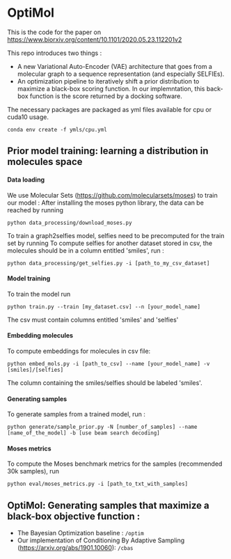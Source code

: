 # OptiMol

This is the code for the paper on https://www.biorxiv.org/content/10.1101/2020.05.23.112201v2

This repo introduces two things :

- A new Variational Auto-Encoder (VAE) architecture that goes from a molecular
graph to a sequence representation (and especially SELFIEs).
- An optimization pipeline to iteratively shift a prior distribution to maximize a black-box scoring function.
In our implemntation, this back-box function is the score returned by a docking software.

The necessary packages are packaged as yml files available for cpu or cuda10 usage.

 ```
conda env create -f ymls/cpu.yml 
```

## Prior model training: learning a distribution in molecules space

#### Data loading

We use Molecular Sets (https://github.com/molecularsets/moses) 
to train our model : 
After installing the moses python library, the data can be reached by running 

```
python data_processing/download_moses.py 
```
To train a graph2selfies model, selfies need to be precomputed for the train set by running 
To compute selfies for another dataset stored in csv, the molecules should be
 in a column entitled 'smiles', run : 
```
python data_processing/get_selfies.py -i [path_to_my_csv_dataset]
```

#### Model training 

To train the model run 
```
python train.py --train [my_dataset.csv] --n [your_model_name]
```
The csv must contain columns entitled 'smiles' and 'selfies'

#### Embedding molecules 

To compute embeddings for molecules in csv file:
```
python embed_mols.py -i [path_to_csv] --name [your_model_name] -v [smiles]/[selfies]
```
The column containing the smiles/selfies should be labeled 'smiles'. 

#### Generating samples

To generate samples from a trained model, run : 
```
python generate/sample_prior.py -N [number_of_samples] --name [name_of_the_model] -b [use beam search decoding]
```

#### Moses metrics 

To compute the Moses benchmark metrics for the samples (recommended 30k samples), run 
```
python eval/moses_metrics.py -i [path_to_txt_with_samples]
```

## OptiMol: Generating samples that maximize a black-box objective function : 

- The Bayesian Optimization baseline : `/optim`
- Our implementation of Conditioning By Adaptive Sampling (https://arxiv.org/abs/1901.10060): `/cbas`



